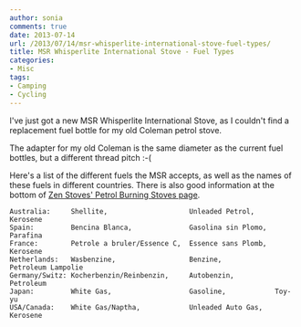 ```yaml
---
author: sonia
comments: true
date: 2013-07-14
url: /2013/07/14/msr-whisperlite-international-stove-fuel-types/
title: MSR Whisperlite International Stove - Fuel Types
categories:
- Misc
tags:
- Camping
- Cycling
---
```


I've just got a new MSR Whisperlite International Stove, as I couldn't find a replacement fuel bottle for my old Coleman petrol stove. 

<!--more-->

The adapter for my old Coleman is the same diameter as the current fuel bottles, but a different thread pitch :-(

Here's a list of the different fuels the MSR accepts, as well as the names of these fuels in different countries. There is also good information at the bottom of [Zen Stoves' Petrol Burning Stoves page](http://zenstoves.net/Petrol.htm#Fuels).


    
    
    Australia:     Shellite,                    Unleaded Petrol,     Kerosene
    Spain:         Bencina Blanca,              Gasolina sin Plomo,  Parafina
    France:        Petrole a bruler/Essence C,  Essence sans Plomb,  Kerosene
    Netherlands:   Wasbenzine,                  Benzine,             Petroleum Lampolie
    Germany/Switz: Kocherbenzin/Reinbenzin,     Autobenzin,          Petroleum
    Japan:         White Gas,                   Gasoline,            Toy-yu
    USA/Canada:    White Gas/Naptha,            Unleaded Auto Gas,   Kerosene
    



